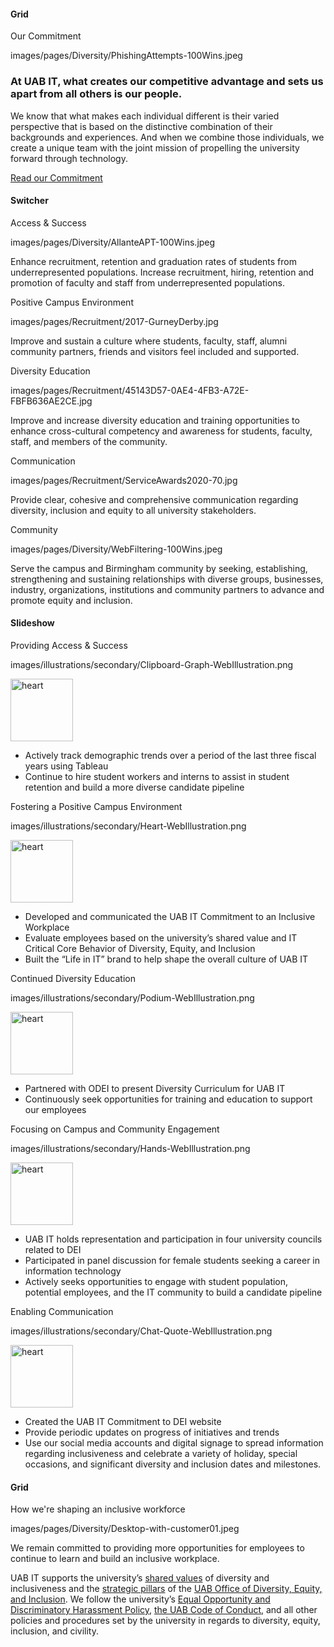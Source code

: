 #### Grid

Our Commitment

images/pages/Diversity/PhishingAttempts-100Wins.jpeg

<h3>At UAB IT, what creates our competitive advantage and sets us apart from all others is our people.</h3>
<p>We know that what makes each individual different is their varied perspective that is based on the distinctive combination of their backgrounds and experiences. And when we combine those individuals, we create a unique team with the joint mission of propelling the university forward through technology.</p>
<p>
      <a href="https://dev.uab.edu/it/home/about/diversity-equity-and-inclusion/commitment-to-dei" target="_blank" class="btn btn-primary">Read our Commitment</a>
    </p>



#### Switcher

Access & Success

images/pages/Diversity/AllanteAPT-100Wins.jpeg

<p>
Enhance recruitment, retention and graduation rates of students from underrepresented populations. Increase recruitment, hiring, retention and promotion of faculty and staff from underrepresented populations.</p>

Positive Campus Environment

images/pages/Recruitment/2017-GurneyDerby.jpg

<p>
Improve and sustain a culture where students, faculty, staff, alumni community partners, friends and visitors feel included and supported.</p>

Diversity Education

images/pages/Recruitment/45143D57-0AE4-4FB3-A72E-FBFB636AE2CE.jpg

<p>
Improve and increase diversity education and training opportunities to enhance cross-cultural competency and awareness for students, faculty, staff, and members of the community. </p>

Communication

images/pages/Recruitment/ServiceAwards2020-70.jpg

<p>
Provide clear, cohesive and comprehensive communication regarding diversity, inclusion and equity to all university stakeholders.  </p>

Community

images/pages/Diversity/WebFiltering-100Wins.jpeg

<p>
Serve the campus and Birmingham community by seeking, establishing, strengthening and sustaining relationships with diverse groups, businesses, industry, organizations, institutions and community partners to advance and promote equity and inclusion.</p>

#### Slideshow

Providing Access & Success

images/illustrations/secondary/Clipboard-Graph-WebIllustration.png

<div class="grid">
<div class="grid_item is-one-fourth"> <img src="images/illustrations/secondary/Clipboard-Graph-WebIllustration.png" alt="heart" style="width:auto; height:100px;"></div>
<div class="grid_item">
<ul>
<li>Actively track demographic trends over a period of the last three fiscal years using Tableau</li>
<li>Continue to hire student workers and interns to assist in student retention and build a more diverse candidate pipeline</li>
</ul>
</div>
</div>

Fostering a Positive Campus Environment

images/illustrations/secondary/Heart-WebIllustration.png

<div class="grid">
<div class="grid_item is-one-fourth"> <img src="images/illustrations/secondary/Heart-WebIllustration.png" alt="heart" style="width:auto; height:100px;"></div>
<div class="grid_item">
<ul>
<li>Developed and communicated the UAB IT Commitment to an Inclusive Workplace</li>
<li>Evaluate employees based on the university’s shared value and IT Critical Core Behavior of Diversity, Equity, and Inclusion</li>
<li>Built the “Life in IT” brand to help shape the overall culture of UAB IT</li>
</ul>
</div>
</div>

Continued Diversity Education

images/illustrations/secondary/Podium-WebIllustration.png

<div class="grid">
<div class="grid_item is-one-fourth"> <img src="images/illustrations/secondary/Podium-WebIllustration.png" alt="heart" style="width:auto; height:100px;"></div>
<div class="grid_item">
<ul>
<li>Partnered with ODEI to present Diversity Curriculum for UAB IT</li>
<li>Continuously seek opportunities for training and education to support our employees</li>
</ul>
</div>
</div>

Focusing on Campus and Community Engagement

images/illustrations/secondary/Hands-WebIllustration.png

<div class="grid">
<div class="grid_item is-one-fourth"> <img src="images/illustrations/secondary/Hands-WebIllustration.png" alt="heart" style="width:auto; height:100px;"></div>
<div class="grid_item">
<ul>
<li>UAB IT holds representation and participation in four university councils related to DEI</li>
<li>Participated in panel discussion for female students seeking a career in information technology</li>
<li>Actively seeks opportunities to engage with student population, potential employees, and the IT community to build a candidate pipeline</li>
</ul>
</div>
</div>

Enabling Communication

images/illustrations/secondary/Chat-Quote-WebIllustration.png

<div class="grid">
<div class="grid_item is-one-fourth"><img alt="heart" src="images/illustrations/secondary/Chat-Quote-WebIllustration.png" style="width:auto; height:100px;"></div>
<div class="grid_item">
<ul>
			<li>Created the UAB IT Commitment to DEI website</li>
			<li>Provide periodic updates on progress of initiatives and trends</li>
			<li>Use our social media accounts and digital signage to spread information regarding inclusiveness and celebrate a variety of holiday, special occasions, and significant diversity and inclusion dates and milestones.</li>
		</ul>
        </div>
	</div>

#### Grid

How we're shaping an inclusive workforce

images/pages/Diversity/Desktop-with-customer01.jpeg

<p>We remain committed to providing more opportunities for employees to continue to learn and build an inclusive workplace.</p>
<p>UAB IT supports the university’s <a href='https://www.uab.edu/plan/the-plan/mission-vision-shared-values'>shared values</a> of diversity and inclusiveness and the <a href='https://www.uab.edu/dei/about/strategic-diversity-plan'>strategic pillars</a> of the <a href='https://www.uab.edu/dei/'>UAB Office of Diversity, Equity, and Inclusion</a>. We follow the university’s <a href='https://www.uab.edu/policies/content/Pages/UAB-BT-POL-0000052.html'>Equal Opportunity and Discriminatory Harassment Policy</a>, <a href='https://www.uab.edu/compliance/code'>the UAB Code of Conduct</a>, and all other policies and procedures set by the university in regards to diversity, equity, inclusion, and civility.</p>

